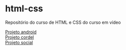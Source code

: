 # html-css
 Repositório do curso de HTML e CSS do curso em vídeo

<a href="https://danielribeiro2557.github.io/projeto-android/">Projeto android</a> <br>
<a href="https://danielribeiro2557.github.io/projeto-cordel/">Projeto cordel</a> <br>
<a href="https://danielribeiro2557.github.io/projeto-social/">Projeto social</a>
